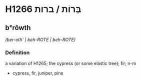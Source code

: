 # H1266 בְּרוֹת / ברות

## bᵉrôwth

_(ber-oth' | beh-ROTE | beh-ROTE)_

### Definition

a variation of H1265; the cypress (or some elastic tree); fir; n-m

- cypress, fir, juniper, pine
